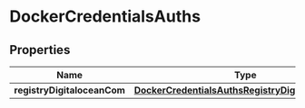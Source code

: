 

# DockerCredentialsAuths


## Properties

| Name | Type | Description | Notes |
|------------ | ------------- | ------------- | -------------|
|**registryDigitaloceanCom** | [**DockerCredentialsAuthsRegistryDigitaloceanCom**](DockerCredentialsAuthsRegistryDigitaloceanCom.md) |  |  [optional] |



